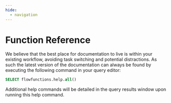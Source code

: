 ```yaml
---
hide:
  - navigation
---
```

# Function Reference
We believe that the best place for documentation to live is within your existing workflow, avoiding task switching and potential distractions.  As such the latest version of the documentation can always be found by executing the following command in your query editor:

```sql
SELECT flowfunctions.help.all()
```

Additional help commands will be detailed in the query results window upon running this help command.